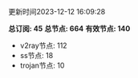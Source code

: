 更新时间2023-12-12 16:09:28

**总订阅: 45**
**总节点: 664**
**有效节点: 140**
- v2ray节点: 112
- ss节点: 18
- trojan节点: 10
